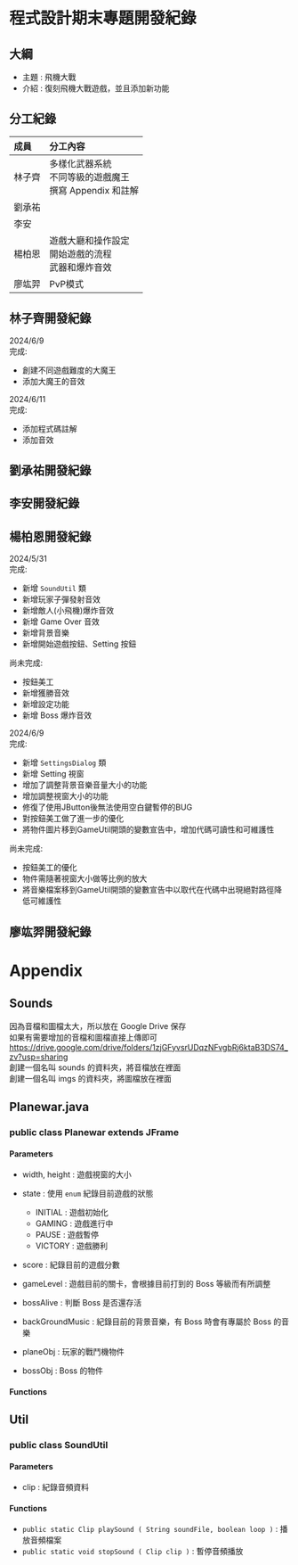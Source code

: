 # 程式設計期末專題開發紀錄

## 大綱
- 主題 : 飛機大戰
- 介紹 : 復刻飛機大戰遊戲，並且添加新功能

## 分工紀錄
|成員|分工內容|
|:--|:--|
|林子齊|多樣化武器系統<br>不同等級的遊戲魔王<br>撰寫 Appendix 和註解|
|劉承祐||
|李安||
|楊柏恩|遊戲大廳和操作設定<br>開始遊戲的流程<br>武器和爆炸音效|
|廖竑羿|PvP模式|

## 林子齊開發紀錄
2024/6/9<br>
完成:
- 創建不同遊戲難度的大魔王
- 添加大魔王的音效

2024/6/11<br>
完成:
- 添加程式碼註解
- 添加音效


## 劉承祐開發紀錄

## 李安開發紀錄

## 楊柏恩開發紀錄
2024/5/31<br>
完成:
- 新增 `SoundUtil` 類
- 新增玩家子彈發射音效
- 新增敵人(小飛機)爆炸音效
- 新增 Game Over 音效
- 新增背景音樂
- 新增開始遊戲按鈕、Setting 按鈕

尚未完成:
- 按鈕美工
- 新增獲勝音效
- 新增設定功能
- 新增 Boss 爆炸音效

2024/6/9<br>
完成:
- 新增 `SettingsDialog` 類
- 新增 Setting 視窗
- 增加了調整背景音樂音量大小的功能
- 增加調整視窗大小的功能
- 修復了使用JButton後無法使用空白鍵暫停的BUG
- 對按鈕美工做了進一步的優化
- 將物件圖片移到GameUtil開頭的變數宣告中，增加代碼可讀性和可維護性

尚未完成:
- 按鈕美工的優化
- 物件需隨著視窗大小做等比例的放大
- 將音樂檔案移到GameUtil開頭的變數宣告中以取代在代碼中出現絕對路徑降低可維護性

## 廖竑羿開發紀錄

# Appendix

## Sounds
因為音檔和圖檔太大，所以放在 Google Drive 保存  
如果有需要增加的音檔和圖檔直接上傳即可  
https://drive.google.com/drive/folders/1zjGFyvsrUDqzNFvgbRj6ktaB3DS74_zv?usp=sharing  
創建一個名叫 sounds 的資料夾，將音檔放在裡面  
創建一個名叫 imgs 的資料夾，將圖檔放在裡面  

## Planewar.java  
### public class Planewar extends JFrame
#### Parameters
- width, height : 遊戲視窗的大小
- state : 使用 `enum` 紀錄目前遊戲的狀態
    - INITIAL : 遊戲初始化
    - GAMING : 遊戲進行中
    - PAUSE : 遊戲暫停
    - VICTORY : 遊戲勝利

- score : 紀錄目前的遊戲分數
- gameLevel : 遊戲目前的關卡，會根據目前打到的 Boss 等級而有所調整
- bossAlive : 判斷 Boss 是否還存活
- backGroundMusic : 紀錄目前的背景音樂，有 Boss 時會有專屬於 Boss 的音樂
- planeObj : 玩家的戰鬥機物件
- bossObj : Boss 的物件

#### Functions

## Util
### public class SoundUtil
#### Parameters
- clip : 紀錄音頻資料

#### Functions
- `public static Clip playSound ( String soundFile, boolean loop )` : 播放音頻檔案
- `public static void stopSound ( Clip clip )` : 暫停音頻播放
